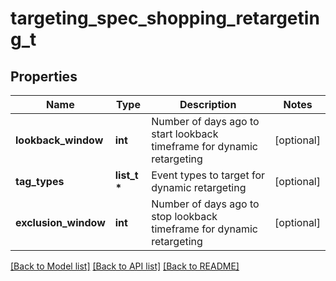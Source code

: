 # targeting_spec_shopping_retargeting_t

## Properties
Name | Type | Description | Notes
------------ | ------------- | ------------- | -------------
**lookback_window** | **int** | Number of days ago to start lookback timeframe for dynamic retargeting | [optional] 
**tag_types** | **list_t \*** | Event types to target for dynamic retargeting | [optional] 
**exclusion_window** | **int** | Number of days ago to stop lookback timeframe for dynamic retargeting | [optional] 

[[Back to Model list]](../README.md#documentation-for-models) [[Back to API list]](../README.md#documentation-for-api-endpoints) [[Back to README]](../README.md)


